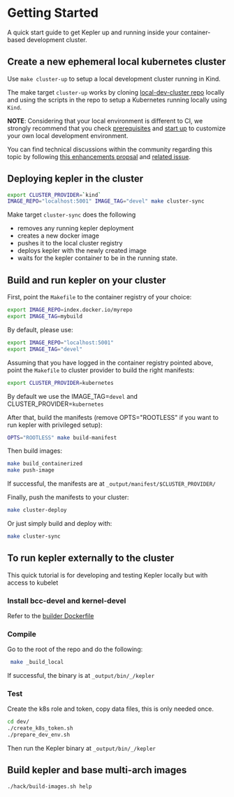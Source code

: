 # Getting Started

A quick start guide to get Kepler up and running inside your container-based development cluster.

## Create a new ephemeral local kubernetes cluster

Use `make cluster-up` to setup a local development cluster running in Kind.

The make target `cluster-up` works by cloning [local-dev-cluster repo](https://github.com/sustainable-computing-io/local-dev-cluster)
locally and using the scripts in the repo to setup a Kubernetes running locally
using `Kind`.

**NOTE**: Considering that your local environment is different to CI, we strongly
recommend that you check [prerequisites](https://github.com/sustainable-computing-io/local-dev-cluster#pre-request)
and [start up](https://github.com/sustainable-computing-io/local-dev-cluster#start-up) to
customize your own local development environment.

You can find technical discussions within the community regarding this topic by
following [this enhancements propsal](../../enhancements/CICDv1.md) and
[related issue](https://github.com/sustainable-computing-io/kepler/issues/721).

## Deploying kepler in the cluster
```bash
export CLUSTER_PROVIDER=`kind`
IMAGE_REPO="localhost:5001" IMAGE_TAG="devel" make cluster-sync
```

Make target `cluster-sync` does the following
  * removes any running kepler deployment
  * creates a new docker image
  * pushes it to the local cluster registry
  * deploys kepler with the newly created image
  * waits for the kepler container to be in the running state.


## Build and run kepler on your cluster

First, point the `Makefile` to the container registry of your choice:

```bash
export IMAGE_REPO=index.docker.io/myrepo
export IMAGE_TAG=mybuild
```

By default, please use:
```bash
export IMAGE_REPO="localhost:5001"
export IMAGE_TAG="devel"
```

Assuming that you have logged in the container registry pointed above,
point the `Makefile` to cluster provider to build the right manifests:
```bash
export CLUSTER_PROVIDER=kubernetes
```

By default we use the IMAGE_TAG=`devel` and CLUSTER_PROVIDER=`kubernetes`

After that, build the manifests (remove OPTS="ROOTLESS" if you want to run kepler with privileged setup):
```bash
OPTS="ROOTLESS" make build-manifest
```

Then build images:
```bash
make build_containerized
make push-image
```

If successful, the manifests are at `_output/manifest/$CLUSTER_PROVIDER/`

Finally, push the manifests to your cluster:
```bash
make cluster-deploy
```

Or just simply build and deploy with:
```bash
make cluster-sync
```

## To run kepler externally to the cluster

This quick tutorial is for developing and testing Kepler locally but with access to kubelet

### Install bcc-devel and kernel-devel

Refer to the [builder Dockerfile](https://github.com/sustainable-computing-io/kepler/blob/main/build/Dockerfile.builder)

### Compile
Go to the root of the repo and do the following:

```bash
 make _build_local
```

If successful, the binary is at `_output/bin/_/kepler`

### Test

Create the k8s role and token, copy data files, this is only needed once.
```bash
cd dev/
./create_k8s_token.sh
./prepare_dev_env.sh
```

Then run the Kepler binary at `_output/bin/_/kepler`

## Build kepler and base multi-arch images
```bash
./hack/build-images.sh help
```
